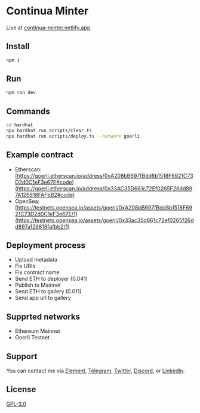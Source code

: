 # Continua Minter

Live at [continua-minter.netlify.app](https://continua-minter.netlify.app/).

## Install

```sh
npm i
```

## Run

```sh
npm run dev
```

## Commands

```sh
cd hardhat
npx hardhat run scripts/clear.ts
npx hardhat run scripts/deploy.ts --network goerli
```

## Example contract

- Etherscan: [https://goerli.etherscan.io/address/0xA208bB697fBdd8b1518F6921C73D2d0C1eF3e67E#code](https://goerli.etherscan.io/address/0x33AC35D661c72Ef0265F26dd897A126818FAFbB2#code)
- OpenSea: [https://testnets.opensea.io/assets/goerli/0xA208bB697fBdd8b1518F6921C73D2d0C1eF3e67E/1](https://testnets.opensea.io/assets/goerli/0x33ac35d661c72ef0265f26dd897a126818fafbb2/1)

## Deployment process

- Upload metadata
- Fix URIs
- Fix contract name
- Send ETH to deployer (0.041)
- Publish to Mainnet
- Send ETH to gallery (0.011)
- Send app url to gallery

## Supprted networks

- Ethereum Mainnet
- Goerli Testnet

## Support

You can contact me via [Element](https://matrix.to/#/@julienbrg:matrix.org), [Telegram](https://t.me/julienbrg), [Twitter](https://twitter.com/julienbrg), [Discord](https://discord.gg/xw9dCeQ94Y), or [LinkedIn](https://www.linkedin.com/in/julienberanger/).

## License

[GPL-3.0](https://github.com/w3hc/w3hc-web/blob/main/LICENSE)

